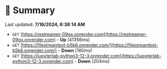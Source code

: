 # 📖 Summary
Last updated: **7/16/2024, 6:38:14 AM**

- `GET` [https://restreamer-09gx.onrender.com](https://restreamer-09gx.onrender.com) - **Up** (41356ms)
- `GET` [https://filestreambot-b5k6.onrender.com/](https://filestreambot-b5k6.onrender.com/) - **Down** (160ms)
- `GET` [https://jupyterlab-python3-12-3.onrender.com](https://jupyterlab-python3-12-3.onrender.com) - **Down** (204ms)
